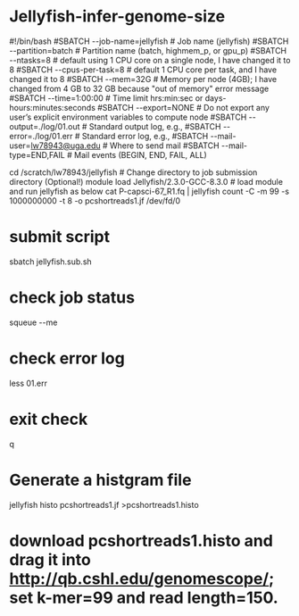 # Jellyfish-infer-genome-size
#!/bin/bash
#SBATCH --job-name=jellyfish		    # Job name (jellyfish)
#SBATCH --partition=batch		        # Partition name (batch, highmem_p, or gpu_p)
#SBATCH --ntasks=8			            # default using 1 CPU core on a single node, I have changed it to 8
#SBATCH --cpus-per-task=8	 	        # default 1 CPU core per task, and I have changed it to 8
#SBATCH --mem=32G			              # Memory per node (4GB); I have changed from 4 GB to 32 GB because "out of memory" error message
#SBATCH --time=1:00:00              # Time limit hrs:min:sec or days-hours:minutes:seconds
#SBATCH --export=NONE               # Do not export any user’s explicit environment variables to compute node
#SBATCH --output=./log/01.out        # Standard output log, e.g., 
#SBATCH --error=./log/01.err     	  # Standard error log, e.g., 
#SBATCH --mail-user=lw78943@uga.edu # Where to send mail
#SBATCH --mail-type=END,FAIL        # Mail events (BEGIN, END, FAIL, ALL)


cd /scratch/lw78943/jellyfish			  # Change directory to job submission directory (Optional!)
module load Jellyfish/2.3.0-GCC-8.3.0   # load module and run jellyfish as below
cat P-capsci-67_R1.fq | jellyfish count -C -m 99 -s 1000000000 -t 8 -o pcshortreads1.jf /dev/fd/0

# submit script
sbatch jellyfish.sub.sh
# check job status
squeue --me
# check error log
less 01.err
# exit check
q
# Generate  a histgram file
jellyfish histo pcshortreads1.jf >pcshortreads1.histo
# download pcshortreads1.histo and drag it into http://qb.cshl.edu/genomescope/; set k-mer=99 and read length=150.
